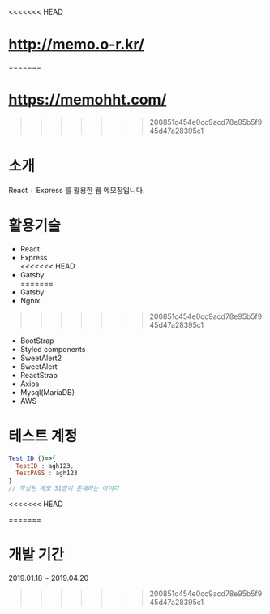<<<<<<< HEAD
# http://memo.o-r.kr/
=======
# https://memohht.com/
>>>>>>> 200851c454e0cc9acd78e95b5f945d47a28395c1

# 소개
React + Express 를 활용한 웹 메모장입니다.

# 활용기술
* React 
* Express   
<<<<<<< HEAD
* Gatsby   
=======
* Gatsby
* Ngnix
>>>>>>> 200851c454e0cc9acd78e95b5f945d47a28395c1
* BootStrap  
* Styled components   
* SweetAlert2   
* SweetAlert   
* ReactStrap   
* Axios  
* Mysql(MariaDB)  
* AWS  

# 테스트 계정
```js
Test_ID ()=>{
  TestID : agh123,
  TestPASS : agh123
}
// 작성된 메모 31장이 존재하는 아이디
```

<<<<<<< HEAD

=======
# 개발 기간
2019.01.18 ~ 2019.04.20
>>>>>>> 200851c454e0cc9acd78e95b5f945d47a28395c1
